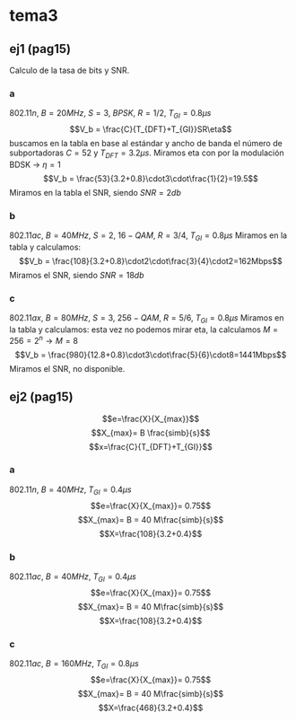 # tema3
## ej1 (pag15)
Calculo de la tasa de bits y SNR.
### a
$802.11n$, $B = 20MHz$, $S = 3$, $BPSK$, $R = 1/2$, $T_{GI}= 0.8\mu s$
$$V_b = \frac{C}{T_{DFT}+T_{GI}}SR\eta$$
buscamos en la tabla en base al estándar y ancho de banda el número de subportadoras $C=52$ y $T_{DFT} = 3.2\mu s$. Miramos eta con por la modulación BDSK -> $\eta = 1$
$$V_b = \frac{53}{3.2+0.8}\cdot3\cdot\frac{1}{2}=19.5$$
Miramos en la tabla el SNR, siendo $SNR = 2db$
### b
$802.11ac$, $B = 40MHz$, $S = 2$, $16-QAM$, $R = 3/4$, $T_{GI}= 0.8\mu s$
Miramos en la tabla y calculamos:
$$V_b = \frac{108}{3.2+0.8}\cdot2\cdot\frac{3}{4}\cdot2=162Mbps$$
Miramos el SNR, siendo $SNR= 18db$
### c
$802.11ax$, $B = 80MHz$, $S = 3$, $256-QAM$, $R = 5/6$, $T_{GI}= 0.8\mu s$
Miramos en la tabla y calculamos:
esta vez no podemos mirar eta, la calculamos $M=256=2^n\rightarrow M=8$
$$V_b = \frac{980}{12.8+0.8}\cdot3\cdot\frac{5}{6}\cdot8=1441Mbps$$
Miramos el SNR, no disponible.
## ej2 (pag15)
$$e=\frac{X}{X_{max}}$$
$$X_{max}= B \frac{simb}{s}$$
$$x=\frac{C}{T_{DFT}+T_{GI}}$$
### a
$802.11n$, $B = 40MHz$, $T_{GI}= 0.4\mu s$
$$e=\frac{X}{X_{max}}= 0.75$$
$$X_{max}= B = 40 M\frac{simb}{s}$$
$$X=\frac{108}{3.2+0.4}$$
### b
$802.11ac$, $B = 40MHz$, $T_{GI}= 0.4\mu s$
$$e=\frac{X}{X_{max}}= 0.75$$
$$X_{max}= B = 40 M\frac{simb}{s}$$
$$X=\frac{108}{3.2+0.4}$$
### c
$802.11ac$, $B = 160MHz$, $T_{GI}= 0.8\mu s$
$$e=\frac{X}{X_{max}}= 0.75$$
$$X_{max}= B = 40 M\frac{simb}{s}$$
$$X=\frac{468}{3.2+0.4}$$